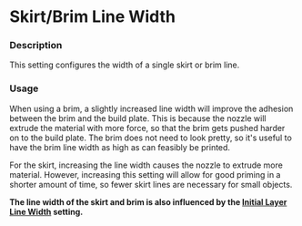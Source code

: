 Skirt/Brim Line Width
====
### **Description**
This setting configures the width of a single skirt or brim line.

### **Usage**
When using a brim, a slightly increased line width will improve the adhesion between the brim and the build plate. This is because the nozzle will extrude the material with more force, so that the brim gets pushed harder on to the build plate. The brim does not need to look pretty, so it's useful to have the brim line width as high as can feasibly be printed.

For the skirt, increasing the line width causes the nozzle to extrude more material. However, increasing this setting will allow for good priming in a shorter amount of time, so fewer skirt lines are necessary for small objects.

**The line width of the skirt and brim is also influenced by the [Initial Layer Line Width](initial_layer_line_width_factor.md) setting.**